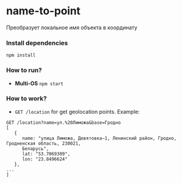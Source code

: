 # name-to-point
Преобразует локальное имя объекта в координату

### Install dependencies
`npm install`

### How to run?
* **Multi-OS**
`npm start`

### How to work?
- `GET /location`  for get geolocation points. Example:
```
GET /location?name=ул.%20Лиможа&base=Гродно
[
   {
      name: "улица Лиможа, Девятовка–1, Ленинский район, Гродно, Гродненская область, 230021,
      Беларусь",
      lat: "53.7069309",
      lon: "23.8496624"
   },
...
]
```
